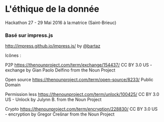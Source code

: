 L'éthique de la donnée
============

Hackathon 27 - 29 Mai 2016 à la:matrice (Saint-Brieuc)

### Basé sur impress.js
http://impress.github.io/impress.js/ by [@bartaz](http://twitter.com/bartaz)



Icônes :

P2P
https://thenounproject.com/term/exchange/154437/
CC BY 3.0 US - exchange by Gian Paolo Delfino from the Noun Project

Open source
https://thenounproject.com/term/open-source/8233/
Public Domain

Permission less
https://thenounproject.com/term/unlock/100425/
CC BY 3.0 US - Unlock by Julynn B. from the Noun Project

Crypto
https://thenounproject.com/term/encryption/228830/
CC BY 3.0 US - encryption by Gregor Črešnar from the Noun Project
